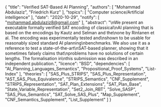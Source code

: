 {
    "title": "Verified SAT-Based AI Planning",
    "authors": [
        "Mohammad Abdulaziz",
        "Friedrich Kurz"
    ],
    "topics": [
        "Computer science/Artificial intelligence"
    ],
    "date": "2020-10-29",
    "notify": [
        "mohammad.abdulaziz8@gmail.com"
    ],
    "abstract": "\nWe present an executable formally verified SAT encoding of classical\nAI planning that is based on the encodings by Kautz and Selman and the\none by Rintanen et al. The encoding was experimentally tested and\nshown to be usable for reasonably sized standard AI planning\nbenchmarks. We also use it as a reference to test a state-of-the-art\nSAT-based planner, showing that it sometimes falsely claims that\nproblems have no solutions of certain lengths. The formalisation in\nthis submission was described in an independent publication.",
    "licence": "BSD",
    "dependencies": [
        "AI_Planning_Languages_Semantics",
        "Propositional_Proof_Systems",
        "List-Index"
    ],
    "theories": [
        "SAS_Plus_STRIPS",
        "SAS_Plus_Representation",
        "AST_SAS_Plus_Equivalence",
        "STRIPS_Semantics",
        "CNF_Supplement",
        "STRIPS_Representation",
        "SAT_Plan_Extensions",
        "SAT_Plan_Base",
        "State_Variable_Representation",
        "Set2_Join_RBT",
        "Solve_SASP",
        "SAS_Plus_Semantics",
        "SAT_Solve_SAS_Plus",
        "Map_Supplement",
        "CNF_Semantics_Supplement",
        "List_Supplement"
    ]
}